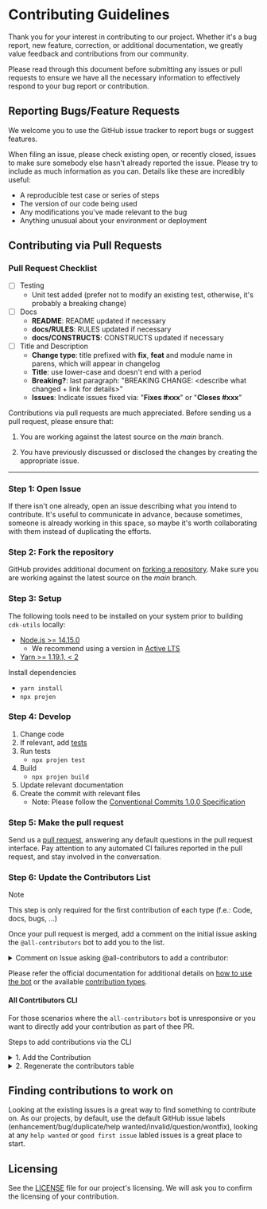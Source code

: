 # Contributing Guidelines

Thank you for your interest in contributing to our project. Whether it's a bug report, new feature, correction, or additional
documentation, we greatly value feedback and contributions from our community.

Please read through this document before submitting any issues or pull requests to ensure we have all the necessary
information to effectively respond to your bug report or contribution.

## Reporting Bugs/Feature Requests

We welcome you to use the GitHub issue tracker to report bugs or suggest features.

When filing an issue, please check existing open, or recently closed, issues to make sure somebody else hasn't already
reported the issue. Please try to include as much information as you can. Details like these are incredibly useful:

- A reproducible test case or series of steps
- The version of our code being used
- Any modifications you've made relevant to the bug
- Anything unusual about your environment or deployment

## Contributing via Pull Requests

### Pull Request Checklist

- [ ] Testing
  - Unit test added (prefer not to modify an existing test, otherwise, it's probably a breaking change)
- [ ] Docs
  - **README**: README updated if necessary
  - **docs/RULES**: RULES updated if necessary
  - **docs/CONSTRUCTS**: CONSTRUCTS updated if necessary
- [ ] Title and Description
  - **Change type**: title prefixed with **fix**, **feat** and module name in parens, which will appear in changelog
  - **Title**: use lower-case and doesn't end with a period
  - **Breaking?**: last paragraph: "BREAKING CHANGE: <describe what changed + link for details>"
  - **Issues**: Indicate issues fixed via: "**Fixes #xxx**" or "**Closes #xxx**"

Contributions via pull requests are much appreciated. Before sending us a pull request, please ensure that:

1. You are working against the latest source on the _main_ branch.

2. You have previously discussed or disclosed the changes by creating the appropriate issue.

---

### Step 1: Open Issue

If there isn't one already, open an issue describing what you intend to contribute. It's useful to communicate in advance, because sometimes, someone is already working in this space, so maybe it's worth collaborating with them instead of duplicating the efforts.

### Step 2: Fork the repository

GitHub provides additional document on [forking a repository](https://help.github.com/articles/fork-a-repo/). Make sure you are working against the latest source on the _main_ branch.

### Step 3: Setup

The following tools need to be installed on your system prior to building `cdk-utils` locally:

- [Node.js >= 14.15.0](https://nodejs.org/download/release/latest-v14.x/)
  - We recommend using a version in [Active LTS](https://nodejs.org/en/about/releases/)
- [Yarn >= 1.19.1, < 2](https://yarnpkg.com/lang/en/docs/install)

Install dependencies

- `yarn install`
- `npx projen`

### Step 4: Develop

1. Change code
2. If relevant, add [tests](./test/)
3. Run tests
   - `npx projen test`
4. Build
   - `npx projen build`
5. Update relevant documentation
6. Create the commit with relevant files
   - Note: Please follow the [Conventional Commits 1.0.0 Specification](https://www.conventionalcommits.org/en/v1.0.0/)

### Step 5: Make the pull request

Send us a [pull request](https://help.github.com/articles/creating-a-pull-request/), answering any default questions in the pull request interface. Pay attention to any automated CI failures reported in the pull request, and stay involved in the conversation.

### Step 6: Update the Contributors List

> [!NOTE]
> This step is only required for the first contribution of each type (f.e.: Code, docs, bugs, ...)

Once your pull request is merged, add a comment on the initial issue asking the `@all-contributors` bot to add you to the list.

<details>
<summary>Comment on Issue asking @all-contributors to add a contributor:</summary>

```markdown
@all-contributors please add @<username> for <contributions>
```

</details>

Please refer the official documentation for additional details on [how to use the bot](https://allcontributors.org/docs/en/bot/usage) or the available [contribution types](https://allcontributors.org/docs/en/emoji-key).

#### All Contrtibutors CLI

For those scenarios where the `all-contributors` bot is unresponsive or you want to directly add your contribution as part of thee PR.

Steps to add contributions via the CLI
<details>
<summary>1. Add the Contribution</summary>

```bash
# Add new contributor <username>, who made a contribution of type <contribution>
npx all-contributors add <username> <contribution>
# Example:
npx all-contributors add jfmengels code,doc
```

</details>

<details>
<summary>2. Regenerate the contributors table</summary>

```bash
npx all-contributors generate
```

</details>

## Finding contributions to work on

Looking at the existing issues is a great way to find something to contribute on. As our projects, by default, use the default GitHub issue labels (enhancement/bug/duplicate/help wanted/invalid/question/wontfix), looking at any `help wanted` or `good first issue` labled issues is a great place to start.

## Licensing

See the [LICENSE](LICENSE) file for our project's licensing. We will ask you to confirm the licensing of your contribution.
